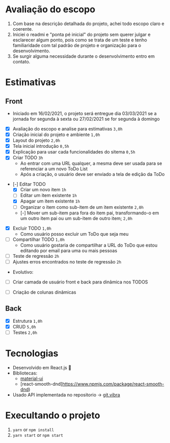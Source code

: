 #  Avaliação do escopo
1. Com base na descrição detalhada do projeto, achei todo escopo claro e coerente.
2. Iniciei o readmi e "ponta pé inicial" do projeto sem querer julgar e esclarecer algum ponto, pois como se trata de um teste e tenho familiaridade com tal padrão de projeto e organização para o desenvolvimento.
3. Se surgir alguma necessidade durante o desenvolvimento entro em contato.

# Estimativas

## Front
-  Iniciado em 16/02/2021, o projeto será entregue dia 03/03/2021 se a jornada for segunda à sexta ou 27/02/2021 se for segunda à domingo

- [x] Avaliação do escopo e analise para estimativas ``` 3,0h ```
- [x] Criação inicial do projeto e ambiente ``` 1,0h ```
- [x] Layout do projeto ``` 2,0h ```
- [x] Tela inicial introdução ``` 0,5h ```
- [x] Explicação para usar cada funcionalidades do sitema ``` 0,5h ```
- [x] Criar TODO  ``` 3h ```
    * Ao entrar com uma URL qualquer, a mesma deve ser usada para se referenciar a um novo ToDo List
    * Após a criação, o usuário deve ser enviado a tela de edição da ToDo
- [-] Editar TODO
    - [x] Criar um novo item ``` 1h ```
    - [ ] Editar um item existente ``` 1h ```
    - [x] Apagar um item existente ``` 1h ```
    - [ ] Organizar o item como sub-item de um item existente ``` 2,0h ```
    - [-] Mover um sub-item para fora do item pai, transformando-o em um outro item pai ou um sub-item de outro item; ``` 2,0h ```
- [x] Excluir TODO ``` 1,0h ```
    - Como usuário posso excluir um ToDo que seja meu
- [ ] Compartilhar TODO ``` 1,0h ```
    * Como usuário gostaria de compartilhar a URL do ToDo que estou editando por email para uma ou mais pessoas
- [ ] Teste de regressão  ``` 2h ```
- [ ] Ajustes erros encontrados no teste de regressão  ``` 2h ```

- Evolutivo:
- [ ] Criar camada de usuário front e back para dinâmica nos TODOS
- [ ] Criação de colunas dinâmicas


## Back

- [x] Estrutura ``` 1,0h ```
- [x] CRUD ``` 5,0h ```
- [ ] Testes ``` 2,0h ```

# Tecnologias

- Desenvolvido em React.js :rocket:
- Bibliotecas:
    - [material-ui](https://github.com/mui-org)
    - [react-smooth-dnd]https://www.npmjs.com/package/react-smooth-dnd)
- Usado API implementada no repositorio  -> [git.vibra](http://git.vibbra.com.br/rafael-1612810291/todo-api)


# Execultando o projeto
1. `yarn` or `npm install`
2. `yarn start` or `npm start`